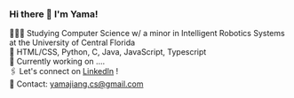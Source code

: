 ### Hi there 👋 I'm Yama!

👩🏻‍💻 Studying Computer Science w/ a minor in Intelligent Robotics Systems at the University of Central Florida <br/>
🌷 HTML/CSS, Python, C, Java, JavaScript, Typescript <br/>
🌱 Currently working on .... <br/>
🖇 Let's connect on [LinkedIn](https://linkedin.com/in/yamajiang) ! <br/>
💌 Contact: yamajiang.cs@gmail.com <br/>


